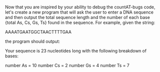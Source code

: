 
Now that you are inspired by your ability to debug the countAT-bugs code, let's create a new program that will ask the user to enter a DNA sequence and then output the total sequence length and the number of each base {total As, Cs, Gs, Ts} found in the sequence. For example, given the string:

AAAATGAATGGCTAACTTTTGAA

the program should output:

Your sequence is 23 nucleotides long with the following breakdown of bases:

number As = 10 number Cs = 2 number Gs = 4 number Ts = 7
